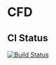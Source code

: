 # CFD

CI Status
---------
[![Build Status](https://api.travis-ci.org/LaynePeng/CFD.svg?branch=master)](https://travis-ci.org/LaynePeng/CFD)